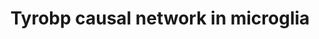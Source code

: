 ---
annotations:
- id: PW:0000234
  parent: regulatory pathway
  type: Pathway Ontology
  value: innate immune response pathway
- id: PW:0000015
  parent: disease pathway
  type: Pathway Ontology
  value: Alzheimer's disease pathway
- id: CL:0000129
  parent: animal cell
  type: Cell Type Ontology
  value: microglial cell
authors:
- Khanspers
- AlexanderPico
- Egonw
- Eweitz
citedin:
- link: PMC6317891
  title: Fibrin-targeting immunotherapy protects against neuroinflammation and neurodegeneration
    (2018)
description: 'The direct and indirect causal inputs upstream and downstream of Tyrobp
  in microglial cells. Manually translated from human model from Zhang (Cell 2013)
  to mouse: Gimap2 and Lgals9 (light gray) have no mouse ortholog.'
last-edited: 2021-05-09
organisms:
- Mus musculus
redirect_from:
- /index.php/Pathway:WP3625
- /instance/WP3625
- /instance/WP3625_r116680
revision: r116680
schema-jsonld:
- '@context': https://schema.org/
  '@id': https://wikipathways.github.io/pathways/WP3625.html
  '@type': Dataset
  creator:
    '@type': Organization
    name: WikiPathways
  description: 'The direct and indirect causal inputs upstream and downstream of Tyrobp
    in microglial cells. Manually translated from human model from Zhang (Cell 2013)
    to mouse: Gimap2 and Lgals9 (light gray) have no mouse ortholog.'
  keywords:
  - Abcc4
  - Adap2
  - Apbb1ip
  - Bin2
  - C1qc
  - C3
  - Capg
  - Cd37
  - Cd4
  - Cd84
  - Creb3l2
  - Cxcl16
  - Cytl1
  - Dpyd
  - Elf4
  - Fkbp15
  - Gal3st4
  - Gapt
  - Gpx1
  - Hcls1
  - Hlx
  - Igsf6
  - Il10ra
  - Il13ra1
  - Il18
  - Itgam
  - Itgax
  - Itgb2
  - Kcne3
  - Lhfpl2
  - Loxl3
  - Lyl1
  - Maf
  - Ncf2
  - Nckap1l
  - Npc2
  - Nrros
  - Plek
  - Ppp1r18
  - Pycard
  - Rbm47
  - Rgs1
  - Rnase6
  - Rps6ka1
  - Runx3
  - Samsn1
  - Sft2d2
  - Sh2b3
  - Slc1a5
  - Slc7a7
  - Spp1
  - Stat5a
  - Tcirg1
  - Tgfbr1
  - Tmem106a
  - Tnfrsf1b
  - Tyrobp
  - Zfp36l2
  license: CC0
  name: Tyrobp causal network in microglia
seo: CreativeWork
title: Tyrobp causal network in microglia
wpid: WP3625
---